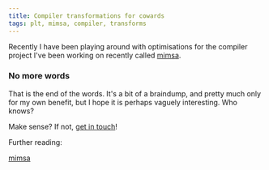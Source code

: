 ```yaml
---
title: Compiler transformations for cowards 
tags: plt, mimsa, compiler, transforms 
---
```


Recently I have been playing around with optimisations for the compiler project I've been working on recently called [mimsa](https://github.com/danieljharvey/mimsa).


### No more words

That is the end of the words. It's a bit of a braindump, and pretty much only
for my own benefit, but I hope it is perhaps vaguely interesting. Who knows?

Make sense? If not, [get in touch](/contact.html)!

Further reading:

[mimsa](https://github.com/danieljharvey/mimsa)
